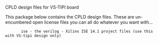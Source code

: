CPLD design files for VS-TIPI board 

This package below contains the CPLD design files. These are un-encumbered open license files you can all do whatever you want with...

           ise - the verilog - Xilinx ISE 14.1 project files (use this with VS-tipi design only)
    
